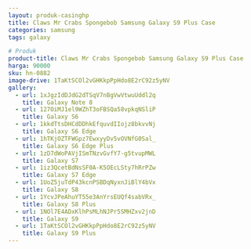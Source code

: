 ```yaml
---
layout: produk-casinghp
title: Claws Mr Crabs Spongebob Samsung Galaxy S9 Plus Case
categories: samsung
tags: galaxy

# Produk
product-title: Claws Mr Crabs Spongebob Samsung Galaxy S9 Plus Case
harga: 90000
sku: hn-0882
image-drive: 1TaKtSCOl2vGHKkpPpHdo8E2rC92z5yNV
gallery:
  - url: 1xJgzIdDJdG2dTSqV7nBgVwVtwuUddl2q
    title: Galaxy Note 8
  - url: 127OiMJ1el9WZhT3oFBSQa58vpkqNSliP
    title: Galaxy S6
  - url: 1kkdTtsDHCdDDhkEfquvdIIojz8bkvvNj
    title: Galaxy S6 Edge
  - url: 1hTKjOZTFWGpz7EwxyyDv5vOVNfG0Sal_
    title: Galaxy S6 Edge Plus
  - url: 1zD7dWoPAVjISmTNzvGvfY7-g5tvupMWL
    title: Galaxy S7
  - url: 1iz3QcetBdNsSF0A-K5OEcLSty7hRrPZw
    title: Galaxy S7 Edge
  - url: 1UoZ5juTdP43kcnPSBDqNyxnJiBlY4bVx
    title: Galaxy S8
  - url: 1YcvJPeAhuYT55e3AnYrsEUQf4sabVRx_
    title: Galaxy S8 Plus
  - url: 1NOl7E4ADxKlhPsMLhNJPr5SMHZxv2jnD
    title: Galaxy S9
  - url: 1TaKtSCOl2vGHKkpPpHdo8E2rC92z5yNV
    title: Galaxy S9 Plus
---
```

